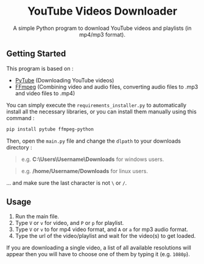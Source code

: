 <h1 align="center">YouTube Videos Downloader</h1>
<p align="center">
A simple Python program to download YouTube videos and playlists (in mp4/mp3 format).
</p>

## Getting Started

This program is based on :
* [PyTube](https://github.com/pytube/pytube) (Downloading YouTube videos)
* [FFmpeg](https://github.com/kkroening/ffmpeg-python) (Combining video and audio files, converting audio files to .mp3 and video files to .mp4)

You can simply execute the `requirements_installer.py` to 
automatically install all the necessary libraries, or you can 
install them manually using this command :
```Bash
pip install pytube ffmpeg-python
```
Then, open the `main.py` file and change the `dlpath` to your downloads directory :
> e.g. **C:\Users\Username\Downloads** for windows users.

> e.g. **/home/Username/Downloads** for linux users.

... and make sure the last character is not `\` or `/`.
## Usage
1. Run the main file.
2. Type `V` or `v` for video, and `P` or `p` for playlist.
3. Type `V` or `v` to for mp4 video format, and `A` or `a` for mp3 audio format.
4. Type the url of the video/playlist and wait for the video(s) to get loaded.

If you are downloading a single video, a list of all available
 resolutions will appear then you will have to choose one of 
 them by typing it (e.g. `1080p`).
